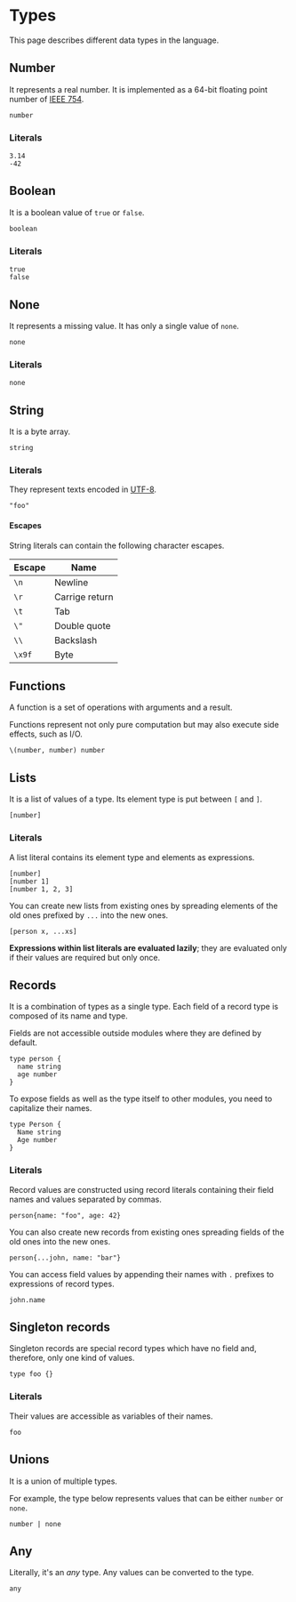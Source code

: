 # Types

This page describes different data types in the language.

## Number

It represents a real number. It is implemented as a 64-bit floating point number of [IEEE 754](https://en.wikipedia.org/wiki/Double-precision_floating-point_format).

```pen
number
```

### Literals

```pen
3.14
-42
```

## Boolean

It is a boolean value of `true` or `false`.

```pen
boolean
```

### Literals

```pen
true
false
```

## None

It represents a missing value. It has only a single value of `none`.

```pen
none
```

### Literals

```pen
none
```

## String

It is a byte array.

```pen
string
```

### Literals

They represent texts encoded in [UTF-8](https://en.wikipedia.org/wiki/UTF-8).

```pen
"foo"
```

#### Escapes

String literals can contain the following character escapes.

| Escape | Name           |
| ------ | -------------- |
| `\n`   | Newline        |
| `\r`   | Carrige return |
| `\t`   | Tab            |
| `\"`   | Double quote   |
| `\\`   | Backslash      |
| `\x9f` | Byte           |

## Functions

A function is a set of operations with arguments and a result.

Functions represent not only pure computation but may also execute side effects, such as I/O.

```pen
\(number, number) number
```

## Lists

It is a list of values of a type. Its element type is put between `[` and `]`.

```pen
[number]
```

### Literals

A list literal contains its element type and elements as expressions.

```pen
[number]
[number 1]
[number 1, 2, 3]
```

You can create new lists from existing ones by spreading elements of the old ones prefixed by `...` into the new ones.

```pen
[person x, ...xs]
```

**Expressions within list literals are evaluated lazily**; they are evaluated only if their values are required but only once.

## Records

It is a combination of types as a single type. Each field of a record type is composed of its name and type.

Fields are not accessible outside modules where they are defined by default.

```pen
type person {
  name string
  age number
}
```

To expose fields as well as the type itself to other modules, you need to capitalize their names.

```pen
type Person {
  Name string
  Age number
}
```

### Literals

Record values are constructed using record literals containing their field names and values separated by commas.

```pen
person{name: "foo", age: 42}
```

You can also create new records from existing ones spreading fields of the old ones into the new ones.

```pen
person{...john, name: "bar"}
```

You can access field values by appending their names with `.` prefixes to expressions of record types.

```pen
john.name
```

## Singleton records

Singleton records are special record types which have no field and, therefore, only one kind of values.

```pen
type foo {}
```

### Literals

Their values are accessible as variables of their names.

```pen
foo
```

## Unions

It is a union of multiple types.

For example, the type below represents values that can be either `number` or `none`.

```pen
number | none
```

## Any

Literally, it's an _any_ type. Any values can be converted to the type.

```pen
any
```
